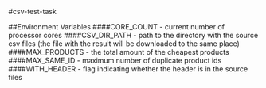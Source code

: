 #csv-test-task

##Environment Variables
####CORE_COUNT - current number of processor cores
####CSV_DIR_PATH - path to the directory with the source csv files (the file with the result will be downloaded to the same place)
####MAX_PRODUCTS - the total amount of the cheapest products
####MAX_SAME_ID - maximum number of duplicate product ids
####WITH_HEADER - flag indicating whether the header is in the source files
